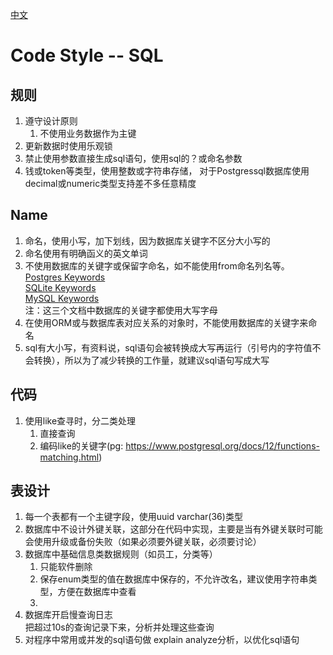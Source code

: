 [中文](./codestyle_sql-cn.md)  

# Code Style -- SQL

## 规则
1. 遵守设计原则
	1. 不使用业务数据作为主键
2. 更新数据时使用乐观锁
3. 禁止使用参数直接生成sql语句，使用sql的？或命名参数
4. 钱或token等类型，使用整数或字符串存储， 对于Postgressql数据库使用decimal或numeric类型支持差不多任意精度
## Name 
1. 命名，使用小写，加下划线，因为数据库关键字不区分大小写的
2. 命名使用有明确函义的英文单词
3. 不使用数据库的关键字或保留字命名，如不能使用from命名列名等。 
    [Postgres Keywords](https://www.postgresql.org/docs/12/sql-keywords-appendix.html)  
    [SQLite Keywords](https://www.sqlite.org/lang_keywords.html)    
    [MySQL Keywords](https://dev.mysql.com/doc/refman/8.0/en/keywords.html)     
    注：这三个文档中数据库的关键字都使用大写字母
4. 在使用ORM或与数据库表对应关系的对象时，不能使用数据库的关键字来命名
5. sql有大小写，有资料说，sql语句会被转换成大写再运行（引号内的字符值不会转换），所以为了减少转换的工作量，就建议sql语句写成大写

## 代码
1. 使用like查寻时，分二类处理
   1. 直接查询
   2. 编码like的关键字(pg:  https://www.postgresql.org/docs/12/functions-matching.html)
## 表设计
1. 每一个表都有一个主键字段，使用uuid varchar(36)类型
2. 数据库中不设计外键关联，这部分在代码中实现，主要是当有外键关联时可能会使用升级或备份失败（如果必须要外键关联，必须要讨论）
3. 数据库中基础信息类数据规则（如员工，分类等）
    1. 只能软件删除
    2. 保存enum类型的值在数据库中保存的，不允许改名，建议使用字符串类型，方便在数据库中查看
    3. 
4. 数据库开启慢查询日志   
    把超过10s的查询记录下来，分析并处理这些查询
5. 对程序中常用或并发的sql语句做 explain analyze分析，以优化sql语句
